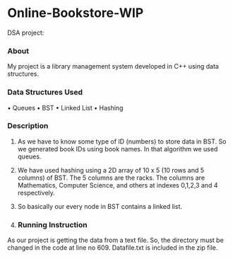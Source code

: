 # Online-Bookstore-WIP
DSA project:
### About
My project is a library management system developed in C++ using data structures.

### Data Structures Used
•	Queues
•	BST
•	Linked List
•	Hashing

### Description
1.  As we have to know some type of ID (numbers) to store data in BST. So we generated book IDs using book names. In that algorithm we used queues. 
2.	We have used hashing using a 2D array of 10 x 5 (10 rows and 5 columns) of BST. The 5 columns are the racks. The columns are Mathematics, Computer Science, and others at indexes 0,1,2,3 and 4 respectively.
3.	So basically our every node in BST contains a linked list.

4.	### Running Instruction
As our project is getting the data from a text file. So, the directory must be changed in the code at line no 609. Datafile.txt is included in the zip file.
